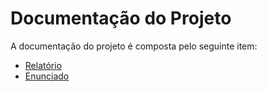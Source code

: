 # Documentação do Projeto

A documentação do projeto é composta pelo seguinte item:
 - [Relatório](https://github.com/DisciplinasProgramacao/leilaodeenergia-tp-grupo-alunos-do-grupo-3/blob/master/docs/Relat%C3%B3rio%20FPAA.pdf)
 - [Enunciado](https://github.com/DisciplinasProgramacao/leilaodeenergia-tp-grupo-alunos-do-grupo-3/blob/master/docs/Enunciado.pdf)
